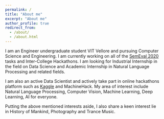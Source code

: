 ```yaml
---
permalink: /
title: "About me"
excerpt: "About me"
author_profile: true
redirect_from: 
  - /about/
  - /about.html
---
```


I am an Engineer undergraduate student VIT Vellore and pursuing Computer Science and Engineering. I am currently working on all of the [SemEval 2020](http://alt.qcri.org/semeval2020/index.php?id=tasks) tasks and Inter-College Hackathons. I am looking for Industrial Internship in the field on Data Science and Academic Internship in Natural Language Processing and related fields.

I am also an active Data Scientist and actively take part in online hackathons platform such as [Kaggle](https://www.kaggle.com/siddhantm99) and MachineHack. My area of interest include Natural Language Processing, Computer Vision, Machine Learning, Deep Learning, AI for everyone.

Putting the above mentioned interests aside, I also share a keen interest lie in History of Mankind, Photography and Trance Music. 


